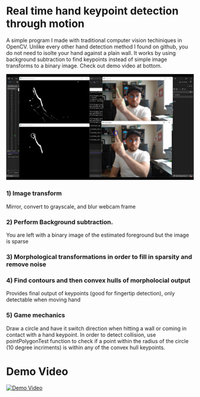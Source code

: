 # Real time hand keypoint detection through motion

A simple program I made with traditional computer vision techiniques in OpenCV. Unlike every other hand detection method I found on github, you do not need to isolte your hand against a plain wall. It works by using background subtraction to find keypoints instead of simple image transforms to a binary image. Check out demo video at bottom.

![Example Still](./DemoImg.jpg)

### 1) Image transform
Mirror, convert to grayscale, and blur webcam frame

### 2) Perform Background subtraction.
You are left with a binary image of the estimated foreground but the image is sparse

### 3) Morphological transformations in order to fill in sparsity and remove noise

### 4) Find contours and then convex hulls of morpholocial output
Provides final output of keypoints (good for fingertip detection), only detectable when moving hand

### 5) Game mechanics
Draw a circle and have it switch direction when hitting a wall or coming in contact with a hand keypoint.
In order to detect collision, use pointPolygonTest function to check if a point within the radius of the circle (10 degree incriments) is within any of the convex hull keypoints.



# Demo Video
[![Demo Video](https://img.youtube.com/vi/BcvmFCeth8M/0.jpg)](https://www.youtube.com/watch?v=BcvmFCeth8M)
